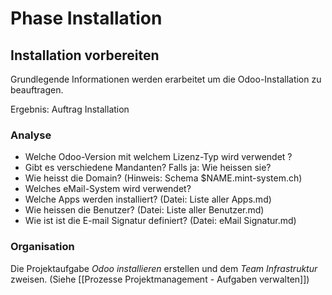 # Phase Installation
## Installation vorbereiten

Grundlegende Informationen werden erarbeitet um die Odoo-Installation zu beauftragen.

Ergebnis: Auftrag Installation


### Analyse

-   Welche Odoo-Version mit welchem Lizenz-Typ wird verwendet ?
-   Gibt es verschiedene Mandanten? Falls ja: Wie heissen sie?
-   Wie heisst die Domain? (Hinweis: Schema $NAME.mint-system.ch)
-   Welches eMail-System wird verwendet?    
-   Welche Apps werden installiert? (Datei: Liste aller Apps.md)    
-   Wie heissen die Benutzer?  (Datei: Liste aller Benutzer.md)
-   Wie ist ist die E-mail Signatur definiert? (Datei: eMail Signatur.md)


### Organisation

Die Projektaufgabe *Odoo installieren* erstellen und dem *Team Infrastruktur* zweisen. (Siehe [[Prozesse Projektmanagement - Aufgaben verwalten]])
